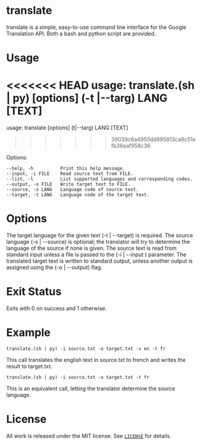# translate
translate is a simple, easy-to-use command line interface for the Google
Translation API. Both a bash and python script are provided.


Usage  
=====

<<<<<<< HEAD
usage:  translate.(sh | py) [options] (-t |--targ) LANG [TEXT]
=======
usage:  translate [options] (t|--targ) LANG [TEXT]
>>>>>>> 39039c6a4950dd895813ca9c51efb36eaf958c36

Options:

    --help, -h          Print this help message.
    --input, -i FILE    Read source text from FILE.
    --list, -l          List supported languages and corresponding codes.
    --output, -o FILE   Write target text to FILE.
    --source, -s LANG   Language code of source text.
    --target, -t LANG   Language code of the target text.


Options
=======

The target language for the given text (-t | --target) is required. The source language (-s | --source) is optional; the translator will try to determine the language of the source if none is given. The source text is read from
standard input unless a file is passed to the (-i | --input ) parameter.
The translated target text is written to standard output, unless another
output is assigned using the (-o | --output) flag.


Exit Status
===========

Exits with 0 on success and 1 otherwise.


Example
=======

    translate.(sh | py) -i source.txt -o target.txt -s en -t fr

This call translates the english text in source.txt to french and writes
the result to target.txt.

    translate.(sh | py) -i source.txt -o target.txt -t fr

This is an equivalent call, letting the translator determine the source
language.



License
=======

All work is released under the MIT license. See [`LICENSE`](../LICENSE.md) for details.
